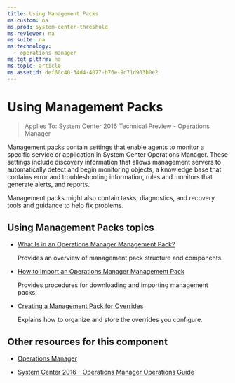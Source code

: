 ```yaml
---
title: Using Management Packs
ms.custom: na
ms.prod: system-center-threshold
ms.reviewer: na
ms.suite: na
ms.technology: 
  - operations-manager
ms.tgt_pltfrm: na
ms.topic: article
ms.assetid: def60c40-34d4-4077-b76e-9d71d903b0e2
---
```

# Using Management Packs

>Applies To: System Center 2016 Technical Preview - Operations Manager

Management packs contain settings that enable agents to monitor a specific service or application in System Center Operations Manager. These settings include discovery information that allows management servers to automatically detect and begin monitoring objects, a knowledge base that contains error and troubleshooting information, rules and monitors that generate alerts, and reports.

Management packs might also contain tasks, diagnostics, and recovery tools and guidance to help fix problems.

## Using Management Packs topics

-   [What Is in an Operations Manager Management Pack?](https://technet.microsoft.com/library/hh212794%28v=sc.12%29.aspx)

    Provides an overview of management pack structure and components.

-   [How to Import an Operations Manager Management Pack](How-to-Import-an-Operations-Manager-Management-Pack.md)

    Provides procedures for downloading and importing management packs.

-   [Creating a Management Pack for Overrides](https://technet.microsoft.com/library/hh212841%28v=sc.12%29.aspx)

    Explains how to organize and store the overrides you configure.

## Other resources for this component

-   [Operations Manager](assetId:///d88087e5-b517-428e-bde9-8df9fe9366a6)

-   [System Center 2016 - Operations Manager Operations Guide](System-Center-2016---Operations-Manager-Operations-Guide.md)



